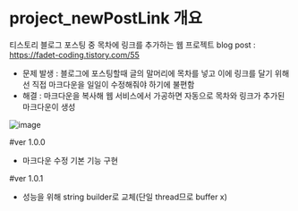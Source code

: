 # project_newPostLink 개요
티스토리 블로그 포스팅 중 목차에 링크를 추가하는 웹 프로젝트
blog post : https://fadet-coding.tistory.com/55

- 문제 발생 : 블로그에 포스팅할때 글의 말머리에 목차를 넣고 이에 링크를 달기 위해선 직접 마크다운을 일일이 수정해줘야 하기에 불편함
- 해결 : 마크다운을 복사해 웹 서비스에서 가공하면 자동으로 목차와 링크가 추가된 마크다운이 생성


![image](https://user-images.githubusercontent.com/96664524/191516014-9cdf3c0c-fcde-46f2-9100-098099f93fec.png)

#ver 1.0.0
- 마크다운 수정 기본 기능 구현

#ver 1.0.1
- 성능을 위해 string builder로 교체(단일 thread므로 buffer x)
